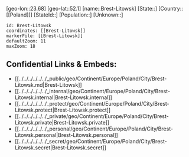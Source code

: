 ﻿---
location: [52.1,23.68]
mapzoom: [7,12] 
mapmarker: city 
type: City
tags:
- geo/City


SpocWebEntityId: 29342
isDeleted: false
confidential: public

---
[geo-lon::23.68]
[geo-lat::52.1]
[name::Brest-Litowsk]
[State::]
[Country::[[Poland]]]
[StateId::]
[Population::]
[Unknown::]


```leaflet
id: Brest-Litowsk
coordinates: [[Brest-Litowsk]]
markerFile: [[Brest-Litowsk]]
defaultZoom: 11 
maxZoom: 18
```


## Confidential Links & Embeds: 
- [[../../../../../../_public/geo/Continent/Europe/Poland/City/Brest-Litowsk.md|Brest-Litowsk]] 
- [[../../../../../../_internal/geo/Continent/Europe/Poland/City/Brest-Litowsk.internal|Brest-Litowsk.internal]] 
- [[../../../../../../_protect/geo/Continent/Europe/Poland/City/Brest-Litowsk.protect|Brest-Litowsk.protect]] 
- [[../../../../../../_private/geo/Continent/Europe/Poland/City/Brest-Litowsk.private|Brest-Litowsk.private]] 
- [[../../../../../../_personal/geo/Continent/Europe/Poland/City/Brest-Litowsk.personal|Brest-Litowsk.personal]] 
- [[../../../../../../_secret/geo/Continent/Europe/Poland/City/Brest-Litowsk.secret|Brest-Litowsk.secret]] 
